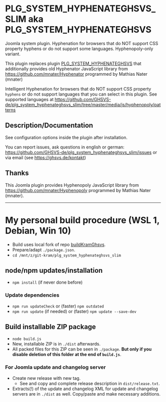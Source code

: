 # PLG_SYSTEM_HYPHENATEGHSVS_SLIM aka PLG_SYSTEM_HYPHENATEGHSVS

Joomla system plugin. Hyphenation for browsers that do NOT support CSS property hyphens or do not support some languages. Hyphenopoly-only variant.

This plugin replaces plugin [PLG_SYSTEM_HYPHENATEGHSVS](https://github.com/GHSVS-de/plg_system_hyphenateghsvs) that additionally provides old Hyphenator JavaScript library from https://github.com/mnater/Hyphenator programmed by Mathias Nater (mnater)

Intelligent Hyphenation for browsers that do NOT support CSS property `hyphens` or do not support languages that you can select in this plugin. See supported languages at https://github.com/GHSVS-de/plg_system_hyphenateghsvs_slim/tree/master/media/js/hyphenopoly/patterns

## Description/Documentation
See configuration options inside the plugin after installation.

You can report issues, ask questions in english or german: https://github.com/GHSVS-de/plg_system_hyphenateghsvs_slim/issues or via email (see https://ghsvs.de/kontakt)

## Thanks
This Joomla plugin provides Hyphenopoly JavaScript library from https://github.com/mnater/Hyphenopoly programmed by Mathias Nater (mnater).

----------------------

# My personal build procedure (WSL 1, Debian, Win 10)

- Build uses local fork of repo [buildKramGhsvs](https://github.com/GHSVS-de/buildKramGhsvs).
- Prepare/adapt `./package.json`.
- `cd /mnt/z/git-kram/plg_system_hyphenateghsvs_slim`

## node/npm updates/installation
- `npm install` (if never done before)

### Update dependencies
- `npm run updateCheck` or (faster) `npm outdated`
- `npm run update` (if needed) or (faster) `npm update --save-dev`

## Build installable ZIP package
- `node build.js`
- New, installable ZIP is in `./dist` afterwards.
- All packed files for this ZIP can be seen in `./package`. **But only if you disable deletion of this folder at the end of `build.js`**.

### For Joomla update and changelog server
- Create new release with new tag.
  - See and copy and complete release description in `dist/release.txt`.
- Extracts(!) of the update and changelog XML for update and changelog servers are in `./dist` as well. Copy/paste and make necessary additions.
